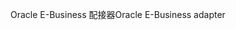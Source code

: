 <span data-ttu-id="ea1a3-101">Oracle E-Business 配接器</span><span class="sxs-lookup"><span data-stu-id="ea1a3-101">Oracle E-Business adapter</span></span>